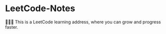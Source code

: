 # LeetCode-Notes
:notebook::notebook::notebook: This is a LeetCode learning address, where you can grow and progress faster.
